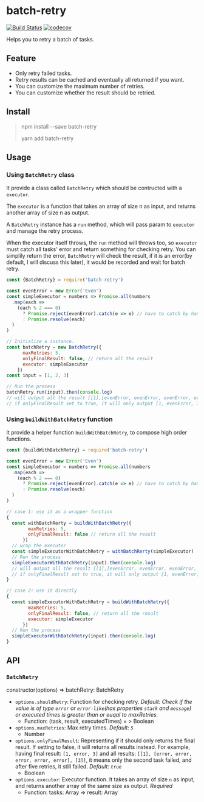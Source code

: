 # batch-retry

[![Build Status](https://travis-ci.org/chux0519/batch-retry.svg?branch=master)](https://travis-ci.org/chux0519/batch-retry)
[![codecov](https://codecov.io/gh/chux0519/batch-retry/branch/master/graph/badge.svg)](https://codecov.io/gh/chux0519/batch-retry)

Helps you to retry a batch of tasks.

## Feature

- Only retry failed tasks.
- Retry results can be cached and eventually all returned if you want.
- You can customize the maximum number of retries.
- You can customize whether the result should be retried.

## Install

> npm install --save batch-retry
>
> yarn add batch-retry

## Usage

### Using `BatchRetry` class

It provide a class called `BatchRetry` which should be contructed with a `executor`.

The `executor` is a function that takes an array of size n as input, and returns another array of size n as output.

A `BatchRetry` instance has a `run` method, which will pass param to `executor` and manage the retry process.

When the executor itself throws, the `run` method will throws too, so `executor` must catch all tasks' error and return something for checking retry. You can simplily return the error, `BatchRetry` will check the result, if it is an error(by default, I will discuss this later), it would be recorded and wait for batch retry.

```javascript
const {BatchRetry} = require('batch-retry')

const evenError = new Error('Even')
const simpleExecutor = numbers => Promise.all(numbers
  .map(each =>
    (each % 2 === 0)
      ? Promise.reject(evenError).catch(e => e) // have to catch by hand or it will throw
      : Promise.resolve(each)
  )
)

// Initialize a instance.
const batchRetry = new BatchRetry({
      maxRetries: 5,
      onlyFinalResult: false, // return all the result
      executor: simpleExecutor
    })
const input = [1, 2, 3]

// Run the process
batchRetry.run(input).then(console.log)
// will output all the result [[1],[evenError, evenError, evenError, evenError, evenError],[3]]
// if onlyFinalResult set to true, it will only output [1, evenError, 3]
```

### Using `buildWithBatchRetry` function

It provide a helper function `buildWithBatchRetry`, to compose high order functions.

```javascript
const {buildWithBatchRetry} = require('batch-retry')

const evenError = new Error('Even')
const simpleExecutor = numbers => Promise.all(numbers
  .map(each =>
    (each % 2 === 0)
      ? Promise.reject(evenError).catch(e => e) // have to catch by hand or it will throw
      : Promise.resolve(each)
  )
)

// case 1: use it as a wrapper function
{
  const withBatchRerty = buildWithBatchRetry({
        maxRetries: 5,
        onlyFinalResult: false // return all the result
      })
  // wrap the executor
  const simpleExecutorWithBatchRetry = withBatchRerty(simpleExecutor)
  // Run the process
  simpleExecutorWithBatchRetry(input).then(console.log)
  // will output all the result [[1],[evenError, evenError, evenError, evenError, evenError],[3]]
  // if onlyFinalResult set to true, it will only output [1, evenError, 3]
}

// case 2: use it directly
{
  const simpleExecutorWithBatchRetry = buildWithBatchRetry({
        maxRetries: 5,
        onlyFinalResult: false, // return all the result
        executor: simpleExecutor
      })
  // Run the process
  simpleExecutorWithBatchRetry(input).then(console.log)
}
```

## API

### `BatchRetry`

constructor(options) => batchRetry: BatchRetry

- `options.shouldRetry`: Function for checking retry. *Default: Check if the value is of type `error` or `error-like`(has properties `stack` and `message`) or executed times is greater than or euqal to maxRetries.*
  - Function: (task, result, executedTimes) = > Boolean
- `options.maxRetries`: Max retry times. *Default: `5`*
  - Number
- `options.onlyFinalResult`: Representing if it should only returns the final result. If setting to false, it will returns all results instead. For example, having final result: `[1, error, 3]` and all results: `[[1], [error, error, error, error, error], [3]]`, it means only the second task failed, and after five retries, it still failed. *Default: `true`*
  - Boolean
- `options.executor`: Executor function. It takes an array of size `n` as input, and returns another array of the same size as output. *Required*
  - Function: tasks: Array => result: Array
